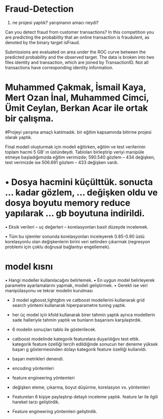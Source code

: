# Fraud-Detection

1. ne projesi yaptık? yarışmanın amacı neydi? 

Can you detect fraud from customer transactions?
In this competition you are predicting the probability 
that an online transaction is fraudulent, as denoted by the binary target isFraud.

Submissions are evaluated on area under the ROC curve between the predicted probability and the observed target.
The data is broken into two files identity and transaction, which are joined by TransactionID. 
Not all transactions have corresponding identity information.


# Muhammed Çakmak, İsmail Kaya, Mert Ozan İnal, Muhammed Cimci, Ümit Ceylan, Berkan Acar ile ortak bir çalışma. 

#Projeyi yarışma amaçlı katılmadık. bir eğitim kapsamında bitirme projesi olarak yaptık.

Final modeli oluşturmak için modeli eğitirken, eğitim ve test verilerinin toplam hacmi 5 GB’ ın üstündeydi.
Tabloları birleştirip veriyi manipüle etmeye başladığımızda eğitim verimizde; 590.540 gözlem – 434 değişken,
test verimizde ise 506.691 gözlem – 433 değişken vardı.

# •	Dosya hacmini küçülttük. sonucta ... kadar gözlem, ... değişken oldu ve dosya boyutu memory reduce yapılarak ... gb boyutuna indirildi.

•	Eksik verileri – uç değerleri – korelasyonları basit düzeyde incelemek.

•	Tüm bu işlemler sonunda korelasyonları inceleyerek 0.85-0.90 üstü korelasyonlu olan değişkenlerin 
birini veri setinden çıkarmak (regresyon problemi için çoklu doğrusal bağlantıyı engellemek).

# model kısnı

•	Hangi modeller kullanılacağını belirlemek.
•	En uygun model belirleyerek parametre ayarlamalarını yapmak, modeli geliştirmek.
•	Gerekli ise veri manipülasyonu ve tekrar modelin kurulması
- 3 model xgboost,lightgbm ve catboost modellerini kullanarak grid search yöntemi kullanarak hiperparametre tuning yaptık.
- her üç model için kfold kullanarak birer tahmin yaptık ayrıca modellerin sade halleriyle tahmin yaptık ve bunların başarısını karşılaştırdık.
- 6 modelin sonuçları tablo ile gösterilecek.
- catboost modelinde kategorik featurelara duyarlılığını test ettik. kategorik feature özelliği tercih edildiğinde sonucun her deneme yüksek başarı g
göstermesinden dolayı kategorik feature özelliği kullanıldı.
- başarı metrikleri denendi.


- encoding yöntemleri
- feature engineering yöntemleri
- değişken eleme, çıkarma, boyut düşürme, korelasyon vs. yöntemleri
- Featureları 6 kişiye paylaştırıp detaylı inceleme yaptık. feature lar ile ilgili hareket tarzı geliştirdik.
- Feature engineering yöntemleri geliştirdik.




